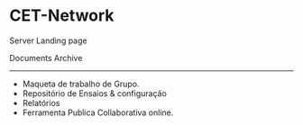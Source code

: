 # CET-Network

Server Landing page

Documents Archive

---

* Maqueta de trabalho de Grupo.
* Repositório de Ensaios & configuração
* Relatórios
* Ferramenta Publica Collaborativa online.
